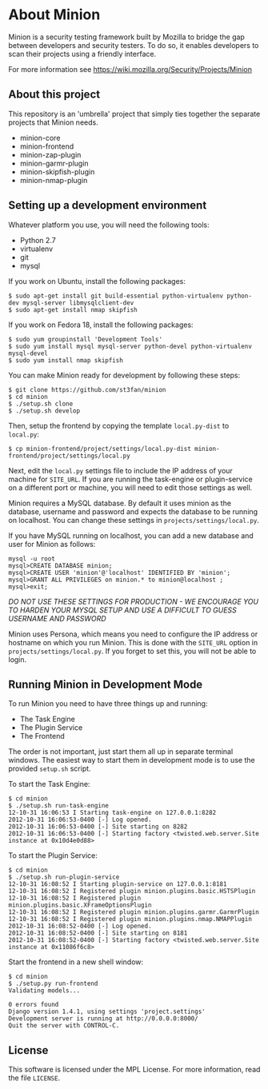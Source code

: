 About Minion
============

Minion is a security testing framework built by Mozilla to bridge the gap between developers and security testers. To do so, it enables developers to scan their projects using a friendly interface.

For more information see https://wiki.mozilla.org/Security/Projects/Minion

About this project
------------------

This repository is an 'umbrella' project that simply ties together the separate projects that Minion needs.

* minion-core
* minion-frontend
* minion-zap-plugin
* minion-garmr-plugin
* minion-skipfish-plugin
* minion-nmap-plugin

Setting up a development environment
------------------------------------

Whatever platform you use, you will need the following tools:

* Python 2.7
* virtualenv
* git
* mysql

If you work on Ubuntu, install the following packages:

    $ sudo apt-get install git build-essential python-virtualenv python-dev mysql-server libmysqlclient-dev
    $ sudo apt-get install nmap skipfish

If you work on Fedora 18, install the following packages:

    $ sudo yum groupinstall 'Development Tools'
    $ sudo yum install mysql mysql-server python-devel python-virtualenv mysql-devel
    $ sudo yum install nmap skipfish
    
You can make Minion ready for development by following these steps:

    $ git clone https://github.com/st3fan/minion
    $ cd minion
    $ ./setup.sh clone
    $ ./setup.sh develop

Then, setup the frontend by copying the template `local.py-dist` to `local.py`:

    $ cp minion-frontend/project/settings/local.py-dist minion-frontend/project/settings/local.py
    
Next, edit the `local.py` settings file to include the IP address of your machine for `SITE_URL`. If you are running the task-engine or plugin-service on a different port or machine, you will need to edit those settings as well.

Minion requires a MySQL database. By default it uses minion as the database, username and password and expects the database to be running on localhost. You can change these settings in `projects/settings/local.py`.

If you have MySQL running on localhost, you can add a new database and user for Minion as follows:

    mysql -u root
    mysql>CREATE DATABASE minion;
    mysql>CREATE USER 'minion'@'localhost' IDENTIFIED BY 'minion';
    mysql>GRANT ALL PRIVILEGES on minion.* to minion@localhost ;
    mysql>exit;

*DO NOT USE THESE SETTINGS FOR PRODUCTION - WE ENCOURAGE YOU TO HARDEN YOUR MYSQL SETUP AND USE A DIFFICULT TO GUESS USERNAME AND PASSWORD*

Minion uses Persona, which means you need to configure the IP address or hostname on which you run Minion. This is done with the `SITE_URL` option in `projects/settings/local.py`. If you forget to set this, you will not be able to login.

Running Minion in Development Mode
----------------------------------

To run Minion you need to have three things up and running:

* The Task Engine
* The Plugin Service
* The Frontend

The order is not important, just start them all up in separate terminal windows. The easiest way to start them in development mode is to use the provided `setup.sh` script.

To start the Task Engine:

    $ cd minion
    $ ./setup.sh run-task-engine
    12-10-31 16:06:53 I Starting task-engine on 127.0.0.1:8282
    2012-10-31 16:06:53-0400 [-] Log opened.
    2012-10-31 16:06:53-0400 [-] Site starting on 8282
    2012-10-31 16:06:53-0400 [-] Starting factory <twisted.web.server.Site instance at 0x10d4e0d88>

To start the Plugin Service:

    $ cd minion
    $ ./setup.sh run-plugin-service
    12-10-31 16:08:52 I Starting plugin-service on 127.0.0.1:8181
    12-10-31 16:08:52 I Registered plugin minion.plugins.basic.HSTSPlugin
    12-10-31 16:08:52 I Registered plugin minion.plugins.basic.XFrameOptionsPlugin
    12-10-31 16:08:52 I Registered plugin minion.plugins.garmr.GarmrPlugin
    12-10-31 16:08:52 I Registered plugin minion.plugins.nmap.NMAPPlugin
    2012-10-31 16:08:52-0400 [-] Log opened.
    2012-10-31 16:08:52-0400 [-] Site starting on 8181
    2012-10-31 16:08:52-0400 [-] Starting factory <twisted.web.server.Site instance at 0x11086f6c8>

Start the frontend in a new shell window:

    $ cd minion
    $ ./setup.py run-frontend
    Validating models...

    0 errors found
    Django version 1.4.1, using settings 'project.settings'
    Development server is running at http://0.0.0.0:8000/
    Quit the server with CONTROL-C.

License
-------
This software is licensed under the MPL License. For more
information, read the file ``LICENSE``.

